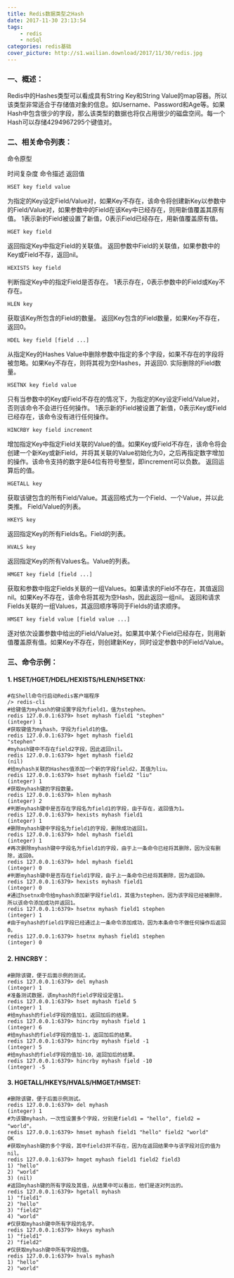 ```yaml
---
title: Redis数据类型之Hash
date: 2017-11-30 23:13:54
tags:
	- redis
	- noSql
categories: redis基础
cover_picture: http://s1.wailian.download/2017/11/30/redis.jpg
---
```

### 一、概述：

Redis中的Hashes类型可以看成具有String Key和String Value的map容器。所以该类型非常适合于存储值对象的信息。如Username、Password和Age等。如果Hash中包含很少的字段，那么该类型的数据也将仅占用很少的磁盘空间。每一个Hash可以存储4294967295个键值对。

### 二、相关命令列表：

命令原型	

时间复杂度	命令描述	返回值

    HSET key field value	 

为指定的Key设定Field/Value对，如果Key不存在，该命令将创建新Key以参数中的Field/Value对，如果参数中的Field在该Key中已经存在，则用新值覆盖其原有值。 	1表示新的Field被设置了新值，0表示Field已经存在，用新值覆盖原有值。 

    HGET key field 	 

返回指定Key中指定Field的关联值。	返回参数中Field的关联值，如果参数中的Key或Field不存，返回nil。

    HEXISTS key field 	 

判断指定Key中的指定Field是否存在。	1表示存在，0表示参数中的Field或Key不存在。

    HLEN key 	 

获取该Key所包含的Field的数量。	返回Key包含的Field数量，如果Key不存在，返回0。

    HDEL key field [field ...] 	 

从指定Key的Hashes Value中删除参数中指定的多个字段，如果不存在的字段将被忽略。如果Key不存在，则将其视为空Hashes，并返回0.	实际删除的Field数量。

    HSETNX key field value	 

只有当参数中的Key或Field不存在的情况下，为指定的Key设定Field/Value对，否则该命令不会进行任何操作。 	1表示新的Field被设置了新值，0表示Key或Field已经存在，该命令没有进行任何操作。

    HINCRBY key field increment 	 

增加指定Key中指定Field关联的Value的值。如果Key或Field不存在，该命令将会创建一个新Key或新Field，并将其关联的Value初始化为0，之后再指定数字增加的操作。该命令支持的数字是64位有符号整型，即increment可以负数。 	返回运算后的值。

    HGETALL key	 

获取该键包含的所有Field/Value。其返回格式为一个Field、一个Value，并以此类推。	Field/Value的列表。

    HKEYS key 	 

返回指定Key的所有Fields名。Field的列表。

    HVALS key 	 

返回指定Key的所有Values名。Value的列表。 

    HMGET key field [field ...]

获取和参数中指定Fields关联的一组Values。如果请求的Field不存在，其值返回nil。如果Key不存在，该命令将其视为空Hash，因此返回一组nil。	返回和请求Fields关联的一组Values，其返回顺序等同于Fields的请求顺序。

    HMSET key field value [field value ...]	

逐对依次设置参数中给出的Field/Value对。如果其中某个Field已经存在，则用新值覆盖原有值。如果Key不存在，则创建新Key，同时设定参数中的Field/Value。  	 

### 三、命令示例：

####    1. HSET/HGET/HDEL/HEXISTS/HLEN/HSETNX:

    #在Shell命令行启动Redis客户端程序
    /> redis-cli
    #给键值为myhash的键设置字段为field1，值为stephen。
    redis 127.0.0.1:6379> hset myhash field1 "stephen"
    (integer) 1
    #获取键值为myhash，字段为field1的值。
    redis 127.0.0.1:6379> hget myhash field1
    "stephen"
    #myhash键中不存在field2字段，因此返回nil。
    redis 127.0.0.1:6379> hget myhash field2
    (nil)
    #给myhash关联的Hashes值添加一个新的字段field2，其值为liu。
    redis 127.0.0.1:6379> hset myhash field2 "liu"
    (integer) 1
    #获取myhash键的字段数量。
    redis 127.0.0.1:6379> hlen myhash
    (integer) 2
    #判断myhash键中是否存在字段名为field1的字段，由于存在，返回值为1。
    redis 127.0.0.1:6379> hexists myhash field1
    (integer) 1
    #删除myhash键中字段名为field1的字段，删除成功返回1。
    redis 127.0.0.1:6379> hdel myhash field1
    (integer) 1
    #再次删除myhash键中字段名为field1的字段，由于上一条命令已经将其删除，因为没有删除，返回0。
    redis 127.0.0.1:6379> hdel myhash field1
    (integer) 0
    #判断myhash键中是否存在field1字段，由于上一条命令已经将其删除，因为返回0。
    redis 127.0.0.1:6379> hexists myhash field1
    (integer) 0
    #通过hsetnx命令给myhash添加新字段field1，其值为stephen，因为该字段已经被删除，所以该命令添加成功并返回1。
    redis 127.0.0.1:6379> hsetnx myhash field1 stephen
    (integer) 1
    #由于myhash的field1字段已经通过上一条命令添加成功，因为本条命令不做任何操作后返回0。
    redis 127.0.0.1:6379> hsetnx myhash field1 stephen
    (integer) 0

####    2. HINCRBY：

    #删除该键，便于后面示例的测试。
    redis 127.0.0.1:6379> del myhash
    (integer) 1
    #准备测试数据，该myhash的field字段设定值1。
    redis 127.0.0.1:6379> hset myhash field 5
    (integer) 1
    #给myhash的field字段的值加1，返回加后的结果。
    redis 127.0.0.1:6379> hincrby myhash field 1
    (integer) 6
    #给myhash的field字段的值加-1，返回加后的结果。
    redis 127.0.0.1:6379> hincrby myhash field -1
    (integer) 5
    #给myhash的field字段的值加-10，返回加后的结果。
    redis 127.0.0.1:6379> hincrby myhash field -10
    (integer) -5   


####     3. HGETALL/HKEYS/HVALS/HMGET/HMSET:

    #删除该键，便于后面示例测试。
    redis 127.0.0.1:6379> del myhash
    (integer) 1
    #为该键myhash，一次性设置多个字段，分别是field1 = "hello", field2 = "world"。
    redis 127.0.0.1:6379> hmset myhash field1 "hello" field2 "world"
    OK
    #获取myhash键的多个字段，其中field3并不存在，因为在返回结果中与该字段对应的值为nil。
    redis 127.0.0.1:6379> hmget myhash field1 field2 field3
    1) "hello"
    2) "world"
    3) (nil)
    #返回myhash键的所有字段及其值，从结果中可以看出，他们是逐对列出的。
    redis 127.0.0.1:6379> hgetall myhash
    1) "field1"
    2) "hello"
    3) "field2"
    4) "world"
    #仅获取myhash键中所有字段的名字。
    redis 127.0.0.1:6379> hkeys myhash
    1) "field1"
    2) "field2"
    #仅获取myhash键中所有字段的值。
    redis 127.0.0.1:6379> hvals myhash
    1) "hello"
    2) "world" 